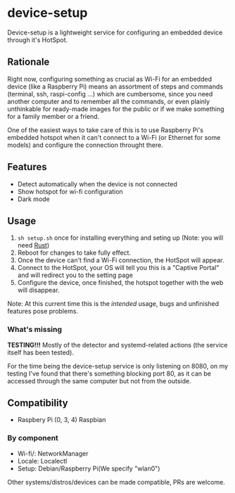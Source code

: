 # device-setup

Device-setup is a lightweight service for configuring an embedded device through it's HotSpot.

## Rationale

Right now, configuring something as crucial as Wi-Fi for an embedded device (like a Raspberry Pi) means an 
assortment of steps and commands (terminal, ssh, raspi-config ...) which are cumbersome, since you need
another computer and to remember all the commands, or even plainly unthinkable for ready-made images for
the public or if we make something for a family member or a friend.

One of the easiest ways to take care of this is to use Raspberry Pi's embedded hotspot when it can't connect
to a Wi-Fi (or Ethernet for some models) and configure the connection throught there.

## Features

* Detect automatically when the device is not connected
* Show hotspot for wi-fi configuration
* Dark mode

## Usage

1. `sh setup.sh` once for installing everything and seting up (Note: you will need [Rust](https://www.rust-lang.org/tools/install))
2. Reboot for changes to take fully effect.
3. Once the device can't find a Wi-Fi connection, the HotSpot will appear.
4. Connect to the HotSpot, your OS will tell you this is a "Captive Portal" and will redirect you to the setting page
5. Configure the device, once finished, the hotspot together with the web will disappear.

Note: At this current time this is the *intended* usage, bugs and unfinished features pose problems.

### What's missing

**TESTING!!!** Mostly of the detector and systemd-related actions (the service itself has been tested).

For the time being the device-setup service is only listening on 8080, on my testing I've found that there's something blocking port 80, as it can be accessed through the same computer but not from the outside.


## Compatibility

* Raspbery Pi (0, 3, 4) Raspbian

### By component

* Wi-fi/: NetworkManager
* Locale: Localectl
* Setup: Debian/Raspberry Pi(We specify "wlan0")

Other systems/distros/devices can be made compatible, PRs are welcome.
